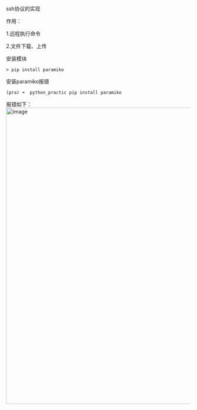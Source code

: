 
ssh协议的实现

作用：

1.远程执行命令

2.文件下载、上传

安装模块

```shell
> pip install paramiko
```


安装paramiko报错
```shell
(pra) ➜  python_practic pip install paramiko
```

报错如下：
<img width="806" alt="image" src="https://github.com/qiutian2020/python/assets/66943119/83cf39b7-61de-466a-9a0f-25c1dd6f513a">
